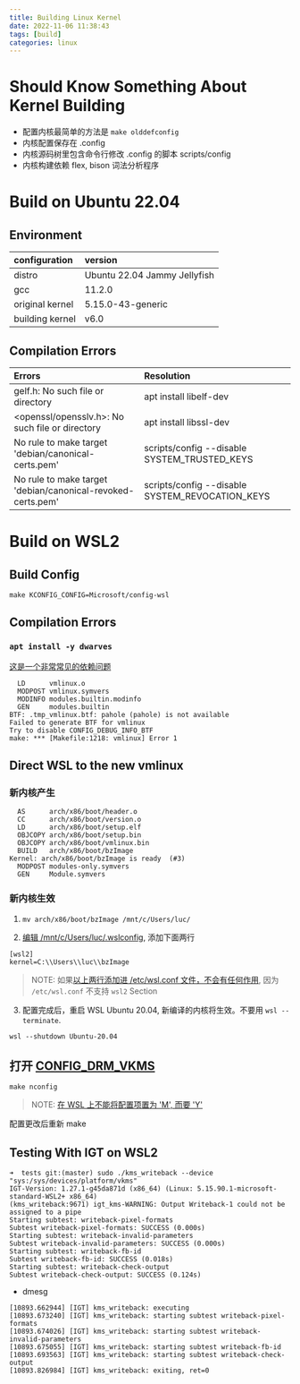 ```yaml
---
title: Building Linux Kernel
date: 2022-11-06 11:38:43
tags: [build]
categories: linux
---
```


# Should Know Something About Kernel Building

- 配置内核最简单的方法是 `make olddefconfig`
- 内核配置保存在 .config
- 内核源码树里包含命令行修改 .config 的脚本 scripts/config
- 内核构建依赖 flex, bison 词法分析程序

# Build on Ubuntu 22.04

## Environment

| configuration             | version                            |
|:--------------------------|:-----------------------------------|
| distro                    | Ubuntu 22.04 Jammy Jellyfish       |
| gcc                       | 11.2.0                             |
| original kernel           | 5.15.0-43-generic                  |
| building kernel           | v6.0                               |

## Compilation Errors 

|  Errors                                                        | Resolution                                             |
|:---------------------------------------------------------------|:-------------------------------------------------------|
| gelf.h: No such file or directory                              | apt install libelf-dev                                 |
| <openssl/opensslv.h>: No such file or directory                | apt install libssl-dev                                 |
| No rule to make target 'debian/canonical-certs.pem'            | scripts/config --disable SYSTEM_TRUSTED_KEYS           |
| No rule to make target 'debian/canonical-revoked-certs.pem'    | scripts/config --disable SYSTEM_REVOCATION_KEYS        |

# Build on WSL2

## Build Config

```
make KCONFIG_CONFIG=Microsoft/config-wsl
```

## Compilation Errors

### `apt install -y dwarves`

[这是一个非常常见的依赖问题](https://blog.csdn.net/qq_36393978/article/details/124274364)

```
  LD      vmlinux.o
  MODPOST vmlinux.symvers
  MODINFO modules.builtin.modinfo
  GEN     modules.builtin
BTF: .tmp_vmlinux.btf: pahole (pahole) is not available
Failed to generate BTF for vmlinux
Try to disable CONFIG_DEBUG_INFO_BTF
make: *** [Makefile:1218: vmlinux] Error 1
```

## Direct WSL to the new vmlinux

### 新内核产生

```
  AS      arch/x86/boot/header.o
  CC      arch/x86/boot/version.o
  LD      arch/x86/boot/setup.elf
  OBJCOPY arch/x86/boot/setup.bin
  OBJCOPY arch/x86/boot/vmlinux.bin
  BUILD   arch/x86/boot/bzImage
Kernel: arch/x86/boot/bzImage is ready  (#3)
  MODPOST modules-only.symvers
  GEN     Module.symvers
```

### 新内核生效

1. `mv arch/x86/boot/bzImage /mnt/c/Users/luc/`

2. [编辑 /mnt/c/Users/luc/.wslconfig](https://falco.org/blog/falco-wsl2-custom-kernel/), 添加下面两行

```
[wsl2]
kernel=C:\\Users\\luc\\bzImage
```

> NOTE: 如果[以上两行添加进 /etc/wsl.conf 文件，不会有任何作用](https://devblogs.microsoft.com/commandline/automatically-configuring-wsl/), 因为 `/etc/wsl.conf` 不支持 `wsl2` Section


3. 配置完成后，重启 WSL Ubuntu 20.04, 新编译的内核将生效。不要用 `wsl --terminate`.

```
wsl --shutdown Ubuntu-20.04
```

## 打开 [CONFIG_DRM_VKMS](https://docs.kernel.org/gpu/vkms.html)

```
make nconfig
```

> NOTE: [在 WSL 上不能将配置项置为 'M', 而要 'Y'](https://unix.stackexchange.com/questions/594470/wsl-2-does-not-have-lib-modules)


配置更改后重新 make

## Testing With IGT on WSL2

```
➜  tests git:(master) sudo ./kms_writeback --device "sys:/sys/devices/platform/vkms"
IGT-Version: 1.27.1-g45da871d (x86_64) (Linux: 5.15.90.1-microsoft-standard-WSL2+ x86_64)
(kms_writeback:9671) igt_kms-WARNING: Output Writeback-1 could not be assigned to a pipe
Starting subtest: writeback-pixel-formats
Subtest writeback-pixel-formats: SUCCESS (0.000s)
Starting subtest: writeback-invalid-parameters
Subtest writeback-invalid-parameters: SUCCESS (0.000s)
Starting subtest: writeback-fb-id
Subtest writeback-fb-id: SUCCESS (0.018s)
Starting subtest: writeback-check-output
Subtest writeback-check-output: SUCCESS (0.124s)
```

- dmesg

```
[10893.662944] [IGT] kms_writeback: executing
[10893.673240] [IGT] kms_writeback: starting subtest writeback-pixel-formats
[10893.674026] [IGT] kms_writeback: starting subtest writeback-invalid-parameters
[10893.675055] [IGT] kms_writeback: starting subtest writeback-fb-id
[10893.693563] [IGT] kms_writeback: starting subtest writeback-check-output
[10893.826984] [IGT] kms_writeback: exiting, ret=0
```


